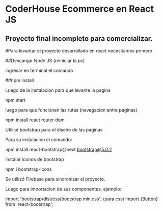 # CoderHouse Ecommerce en React JS
##  Proyecto final incompleto para comercializar.


#Para levantar el proyecto desarrollado en react necesitamos primero 

##Descargar Node.JS   (reiniciar la pc)

ingresar en terminal el comando

##npm install

Luego de la instalacion para que levante la pagina

npm start 

luego para que funcionen las rutas (navegacion entre paginas)

npm install react router dom

Utilicé bootstrap para el diseño de las paginas

Para su instalacion el comando:

npm install react-bootstrap@next bootstrap@5.0.2

instalar iconos de bootstrap

npm i bootstrap-icons

Se utilizó Firebase para sincronizar el proyecto.

Luego para importacion de sus componentes, ejemplo:

import 'bootstrap/dist/css/bootstrap.min.css';  (para css)
import {Button} from 'react-bootstrap';

